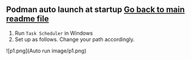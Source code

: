 **Podman auto launch at startup**
[Go back to main readme file](README.md)
---

1. Run `Task Scheduler` in Windows
2. Set up as follows. Change your path accordingly. 

![p1.png](Auto run image/p1.png)
